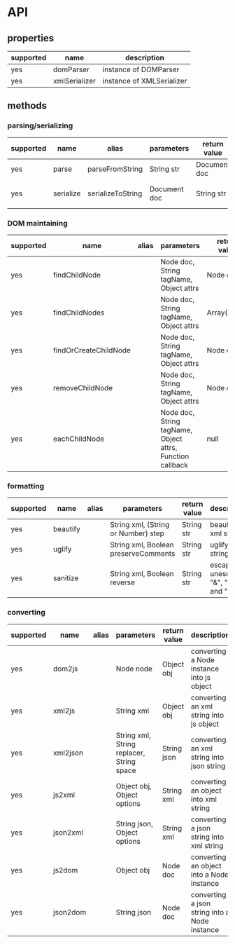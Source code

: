API
===

## properties

supported | name | description 
----------|-----|------------
yes | domParser     | instance of DOMParser
yes | xmlSerializer | instance of XMLSerializer

## methods

### parsing/serializing

supported | name | alias | parameters | return value | description
----------|------|-------|------------|--------------|------------
yes | parse     | parseFromString   | String str   | Document doc | parsing a xml string
yes | serialize | serializeToString | Document doc | String str   | Document to xml string

### DOM maintaining

supported | name | alias | parameters | return value | description
----------|------|-------|------------|--------------|------------
yes | findChildNode         |  | Node doc, String tagName, Object attrs                    | Node child  | find one child node
yes | findChildNodes        |  | Node doc, String tagName, Object attrs                    | Array(Node) | find child nodes
yes | findOrCreateChildNode |  | Node doc, String tagName, Object attrs                    | Node child  | find or create one child node
yes | removeChildNode       |  | Node doc, String tagName, Object attrs                    | Node child  | remove one child node
yes | eachChildNode         |  | Node doc, String tagName, Object attrs, Function callback | null        | execute callback using child node as parameter

### formatting

supported | name | alias | parameters | return value | description
----------|------|-------|------------|--------------|------------
yes | beautify |  | String xml, (String or Number) step  | String str | beautify xml string 
yes | uglify   |  | String xml, Boolean preserveComments | String str | uglify xml string
yes | sanitize |  | String xml, Boolean reverse          | String str | escape or unescape "&", "<" and ">"

### converting

supported | name | alias | parameters | return value | description
----------|------|-------|------------|--------------|------------
yes | dom2js   |  | Node node                                 | Object obj   | converting a Node instance into js object
yes | xml2js   |  | String xml                                | Object obj   | converting an xml string into js object
yes | xml2json |  | String xml, String replacer, String space | String json  | converting an xml string into json string
yes | js2xml   |  | Object obj, Object options                | String xml   | converting an object into xml string
yes | json2xml |  | String json, Object options               | String xml   | converting a json string into xml string
yes | js2dom   |  | Object obj                                | Node doc     | converting an object into a Node instance
yes | json2dom |  | String json                               | Node doc     | converting a json string into a Node instance
